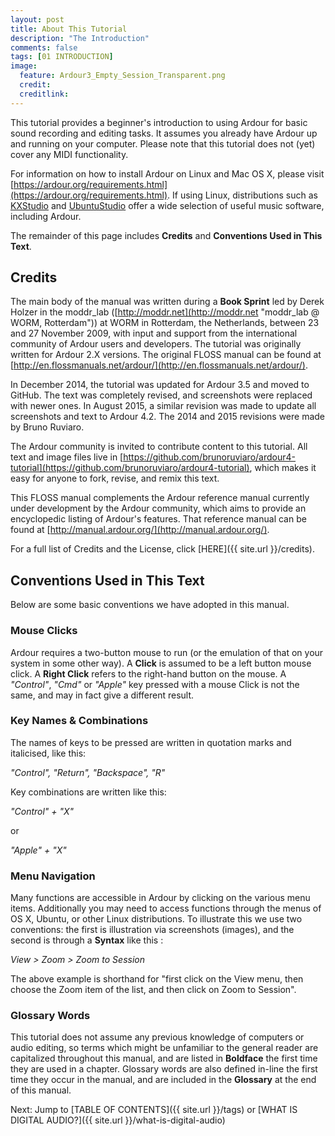 ```yaml
---
layout: post
title: About This Tutorial
description: "The Introduction"
comments: false 
tags: [01 INTRODUCTION]
image:
  feature: Ardour3_Empty_Session_Transparent.png
  credit:  
  creditlink:  
---
```


This tutorial provides a beginner's introduction to using Ardour for basic sound recording and editing
tasks. It assumes you already have Ardour up and running on your computer. Please note that this tutorial does not (yet) cover any MIDI functionality.

For information on how to install Ardour on Linux and Mac OS X, please visit [https://ardour.org/requirements.html](https://ardour.org/requirements.html). If using Linux, distributions such as [KXStudio](http://kxstudio.sourceforge.net/) and [UbuntuStudio](http://ubuntustudio.org/) offer a wide selection of useful music software, including Ardour.

The remainder of this page includes **Credits** and **Conventions Used in This Text**.



## Credits

The main body of the manual was written during a **Book Sprint**
led by Derek Holzer in the moddr_lab
([http://moddr.net](http://moddr.net "moddr_lab @ WORM, Rotterdam")) at
WORM in Rotterdam, the Netherlands, between 23 and 27 November 2009,
with input and support from the international community of Ardour users
and developers. The tutorial was originally written for Ardour 2.X versions. The original FLOSS manual can be found at [http://en.flossmanuals.net/ardour/](http://en.flossmanuals.net/ardour/).

In December 2014, the tutorial was updated for Ardour 3.5 and moved to GitHub. The text was completely revised, and screenshots were replaced with newer ones. In August 2015, a similar revision was made to update all screenshots and text to Ardour 4.2. The 2014 and 2015 revisions were made by Bruno Ruviaro.

The Ardour community is invited to contribute content to this tutorial.
All text and image files live in [https://github.com/brunoruviaro/ardour4-tutorial](https://github.com/brunoruviaro/ardour4-tutorial), which makes it easy for anyone to fork, revise, and remix this text.

This FLOSS manual complements the Ardour reference manual currently
under development by the Ardour community, which aims to provide an
encyclopedic listing of Ardour's features. That reference manual can be
found at [http://manual.ardour.org/](http://manual.ardour.org/).

For a full list of Credits and the License, click [HERE]({{ site.url }}/credits).

## Conventions Used in This Text

Below are some basic conventions we have adopted in this manual.

### Mouse Clicks

Ardour requires a two-button mouse to run (or the emulation of that on
your system in some other way). A **Click** is assumed to be a left
button mouse click. A **Right Click** refers to the right-hand button on
the mouse. A *"Control"*, *"Cmd"* or *"Apple"* key pressed with a mouse
Click is not the same, and may in fact give a different result.

### Key Names & Combinations

The names of keys to be pressed are written in quotation marks and
italicised, like this:

*"Control", "Return", "Backspace", "R"*

Key combinations are written like this:

*"Control" + "X"*

or

*"Apple" + "X"*

### Menu Navigation

Many functions are accessible in Ardour by clicking on the various menu
items. Additionally you may need to access functions through the menus
of OS X, Ubuntu, or other Linux distributions. To illustrate this we use
two conventions: the first is illustration via screenshots (images), and
the second is through a **Syntax** like this :

*View > Zoom > Zoom to Session*

The above example is shorthand for "first click on the View menu, then
choose the Zoom item of the list, and then click on Zoom to Session".

### Glossary Words

This tutorial does not assume any previous knowledge of computers or
audio editing, so terms which might be unfamiliar to the general reader
are capitalized throughout this manual, and are listed in **Boldface**
the first time they are used in a chapter. Glossary words are also
defined in-line the first time they occur in the manual, and are
included in the **Glossary** at the end of this manual.


Next: Jump to [TABLE OF CONTENTS]({{ site.url }}/tags) or [WHAT IS DIGITAL AUDIO?]({{ site.url }}/what-is-digital-audio)
